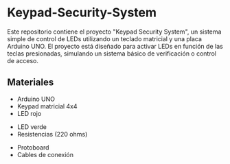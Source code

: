 # Keypad-Security-System
Este repositorio contiene el proyecto "Keypad Security System", un sistema simple de control de LEDs utilizando un teclado matricial y una placa Arduino UNO. El proyecto está diseñado para activar LEDs en función de las teclas presionadas, simulando un sistema básico de verificación o control de acceso.

## Materiales
- Arduino UNO
- Keypad matricial 4x4
- LED rojo
* LED verde
* Resistencias (220 ohms)
- Protoboard
- Cables de conexión


